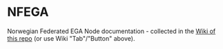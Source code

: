 # NFEGA
Norwegian Federated EGA Node documentation - collected in the [Wiki of this repo](https://github.com/elixir-oslo/NFEGA/wiki) (or use Wiki "Tab"/"Button" above).
